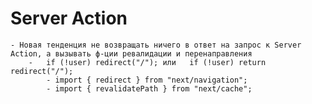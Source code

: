 # Server Action
	- Новая тенденция не возвращать ничего в ответ на запрос к Server Action, а вызывать ф-ции ревалидации и перенаправления
		-   if (!user) redirect("/"); или   if (!user) return redirect("/");
			- import { redirect } from "next/navigation";
			- import { revalidatePath } from "next/cache";
